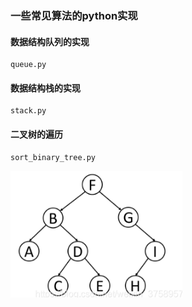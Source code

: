 ### 一些常见算法的python实现

#### 数据结构队列的实现
```angular2
queue.py
```

#### 数据结构栈的实现
```angular2
stack.py
```

#### 二叉树的遍历
```angular2
sort_binary_tree.py
```
![avatar](./data/img/binary_tree.png)
